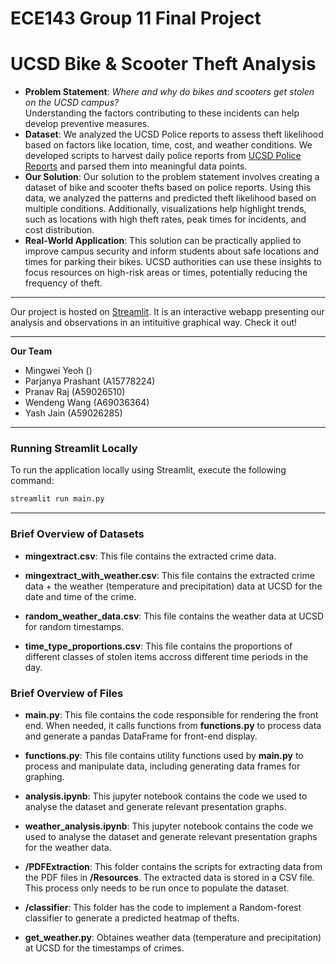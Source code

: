 # ECE143 Group 11 Final Project
# UCSD Bike & Scooter Theft Analysis


- **Problem Statement**: _Where and why do bikes and scooters get stolen on the UCSD campus?_
\
Understanding the factors contributing to these incidents can help develop preventive measures.
- **Dataset**: We analyzed the UCSD Police reports to assess theft likelihood based on factors like location, time, cost, and weather conditions. We developed scripts to harvest daily police reports from [UCSD Police Reports](https://www.police.ucsd.edu/docs/reports/callsandarrests/Calls_and_Arrests.asp) and parsed them into meaningful data points.
- **Our Solution**: Our solution to the problem statement involves creating a dataset of bike and scooter thefts based on police reports. Using this data, we analyzed the patterns and predicted theft likelihood based on multiple conditions. Additionally, visualizations help highlight trends, such as locations with high theft rates, peak times for incidents, and cost distribution.
- **Real-World Application**: This solution can be practically applied to improve campus security and inform students about safe locations and times for parking their bikes. UCSD authorities can use these insights to focus resources on high-risk areas or times, potentially reducing the frequency of theft.


---

Our project is hosted on [Streamlit](https://ece143project.streamlit.app/). It is an interactive webapp presenting our analysis and observations in an intituitive graphical way. Check it out!

---

**Our Team**
- Mingwei Yeoh ()
- Parjanya Prashant (A15778224)
- Pranav Raj (A59026510)
- Wendeng Wang (A69036364)
- Yash Jain (A59026285)

---

### Running Streamlit Locally

To run the application locally using Streamlit, execute the following command:
```bash
streamlit run main.py
```

---

### Brief Overview of Datasets

- **mingextract.csv**: This file contains the extracted crime data.

- **mingextract_with_weather.csv**: This file contains the extracted crime data + the weather (temperature and precipitation) data at UCSD for the date and time of the crime.

- **random_weather_data.csv**: This file contains the weather data at UCSD for random timestamps.

- **time_type_proportions.csv**: This file contains the proportions of different classes of stolen items accross different time periods in the day.

###  Brief Overview of Files



- **main.py**: This file contains the code responsible for rendering the front end. When needed, it calls functions from **functions.py** to process data and generate a pandas DataFrame for front-end display.

- **functions.py**: This file contains utility functions used by **main.py** to process and manipulate data, including generating data frames for graphing.

- **analysis.ipynb**: This jupyter notebook contains the code we used to analyse the dataset and generate relevant presentation graphs.

- **weather_analysis.ipynb**: This jupyter notebook contains the code we used to analyse the dataset and generate relevant presentation graphs for the weather data.

- **/PDFExtraction**: This folder contains the scripts for extracting data from the PDF files in **/Resources**. The extracted data is stored in a CSV file. This process only needs to be run once to populate the dataset.

- **/classifier**: This folder has the code to implement a Random-forest classifier to generate a predicted heatmap of thefts.

- **get_weather.py**: Obtaines weather data (temperature and precipitation) at UCSD for the timestamps of crimes.

